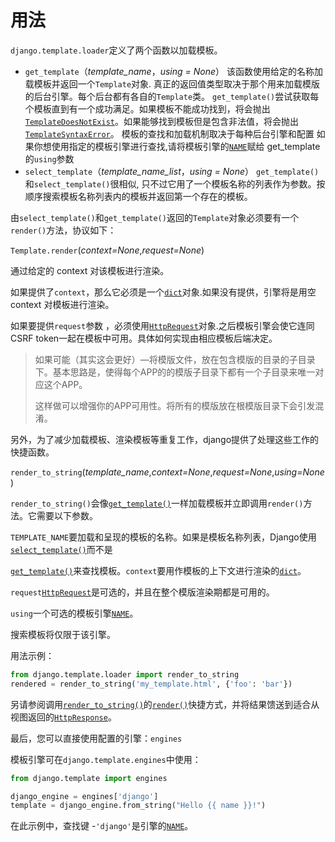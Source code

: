 # 用法

`django.template.loader`定义了两个函数以加载模板。

* `get_template`（_template\_name_，_using = None_） 该函数使用给定的名称加载模板并返回一个`Template`对象. 真正的返回值类型取决于那个用来加载模版的后台引擎。每个后台都有各自的`Template`类。 `get_template()`尝试获取每个模板直到有一个成功满足。如果模板不能成功找到，将会抛出[`TemplateDoesNotExist`](http://usyiyi.cn/documents/Django_111/topics/templates.html#django.template.TemplateDoesNotExist)。如果能够找到模板但是包含非法值，将会抛出[`TemplateSyntaxError`](http://usyiyi.cn/documents/Django_111/topics/templates.html#django.template.TemplateSyntaxError)。 模板的查找和加载机制取决于每种后台引擎和配置 如果你想使用指定的模板引擎进行查找,请将模板引擎的[`NAME`](http://usyiyi.cn/documents/Django_111/ref/settings.html#std:setting-TEMPLATES-NAME)赋给 get\_template的`using`参数
* `select_template`（_template\_name\_list_，_using = None_） `get_template()`和`select_template()`很相似, 只不过它用了一个模板名称的列表作为参数。按顺序搜索模板名称列表内的模板并返回第一个存在的模板。

由`select_template()`和`get_template()`返回的`Template`对象必须要有一个`render()`方法，协议如下：

`Template.render`\(_context=None_,_request=None_\)

通过给定的 context 对该模板进行渲染。

如果提供了`context`，那么它必须是一个[`dict`](https://docs.python.org/3/library/stdtypes.html#dict)对象.如果没有提供，引擎将是用空 context 对模板进行渲染。

如果要提供`request`参数 ，必须使用[`HttpRequest`](http://usyiyi.cn/documents/Django_111/ref/request-response.html#django.http.HttpRequest)对象.之后模板引擎会使它连同CSRF token一起在模板中可用。具体如何实现由相应模板后端决定。

> 如果可能（其实这会更好）—将模版文件，放在包含模版的目录的子目录下。基本思路是，使得每个APP的的模版子目录下都有一个子目录来唯一对应这个APP。
>
> 这样做可以增强你的APP可用性。将所有的模版放在根模版目录下会引发混淆。

另外，为了减少加载模板、渲染模板等重复工作，django提供了处理这些工作的快捷函数。

`render_to_string`\(_template\_name_,_context=None_,_request=None_,_using=None_\)

`render_to_string()`会像[`get_template()`](http://usyiyi.cn/documents/Django_111/topics/templates.html#django.template.loader.get_template)一样加载模板并立即调用`render()`方法。它需要以下参数。

`TEMPLATE_NAME`要加载和呈现的模板的名称。如果是模板名称列表，Django使用[`select_template()`](http://usyiyi.cn/documents/Django_111/topics/templates.html#django.template.loader.select_template)而不是

[`get_template()`](http://usyiyi.cn/documents/Django_111/topics/templates.html#django.template.loader.get_template)来查找模板。`context`要用作模板的上下文进行渲染的[`dict`](https://docs.python.org/3/library/stdtypes.html#dict)。

`request`[`HttpRequest`](http://usyiyi.cn/documents/Django_111/ref/request-response.html#django.http.HttpRequest)是可选的，并且在整个模版渲染期都是可用的。

`using`一个可选的模板引擎[`NAME`](http://usyiyi.cn/documents/Django_111/ref/settings.html#std:setting-TEMPLATES-NAME)。

搜索模板将仅限于该引擎。

用法示例：

```python
from django.template.loader import render_to_string
rendered = render_to_string('my_template.html', {'foo': 'bar'})
```

另请参阅调用[`render_to_string()`](http://usyiyi.cn/documents/Django_111/topics/templates.html#django.template.loader.render_to_string)的[`render()`](http://usyiyi.cn/documents/Django_111/topics/http/shortcuts.html#django.shortcuts.render)快捷方式，并将结果馈送到适合从视图返回的[`HttpResponse`](http://usyiyi.cn/documents/Django_111/ref/request-response.html#django.http.HttpResponse)。

最后，您可以直接使用配置的引擎：`engines`

模板引擎可在`django.template.engines`中使用：

```python
from django.template import engines

django_engine = engines['django']
template = django_engine.from_string("Hello {{ name }}!")
```

在此示例中，查找键 -`'django'`是引擎的[`NAME`](http://usyiyi.cn/documents/Django_111/ref/settings.html#std:setting-TEMPLATES-NAME)。

